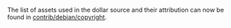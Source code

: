 The list of assets used in the dollar source and their attribution can now be found in [contrib/debian/copyright](../contrib/debian/copyright).
